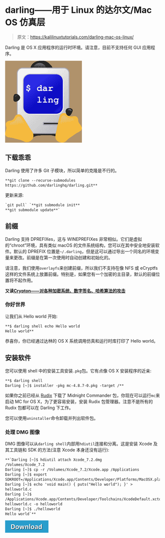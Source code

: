 # darling——用于 Linux 的达尔文/Mac OS 仿真层

> 原文：<https://kalilinuxtutorials.com/darling-mac-os-linux/>

Darling 是 OS X 应用程序的运行时环境。请注意，目前不支持任何 GUI 应用程序。

![](img//e4a0a643810027aa9a3f88e71edeaed3.png)

## **下载乖乖** 

Darling 使用了许多 Git 子模块，所以简单的克隆是不行的。

```
**git clone --recurse-submodules https://github.com/darlinghq/darling.git** 
```

更新来源:

```
`git pull` `**git submodule init**
**git submodule update**` 
```

## **前缀**

Darling 支持 DPREFIXes，这与 WINEPREFIXes 非常相似。它们是虚拟的“chroot”环境，具有类似 macOS 的文件系统结构，您可以在其中安全地安装软件。默认的 DPREFIX 位置是`~/.darling`，但是这可以通过导出一个同名的环境变量来更改。前缀是在第一次使用时自动创建和初始化的。

请注意，我们使用`overlayfs`来创建前缀，所以我们不支持在像 NFS 或 eCryptfs 这样的文件系统上放置前缀。特别是，如果您有一个加密的主目录，默认的前缀位置将不起作用。

**又读[Crypton——对各种加密系统、数字签名、哈希算法的攻击](https://kalilinuxtutorials.com/crypton/)**

### **你好世界**

让我们从 Hello world 开始:

```
**$ darling shell echo Hello world
Hello world** 
```

恭喜你，你已经通过达林的 OS X 系统调用仿真和运行时库打印了 Hello world。

## **安装软件**

您可以使用 shell 中的安装工具安装`.pkg`包。它有点像 OS X 安装程序的近亲:

```
**$ darling shell
Darling [~]$ installer -pkg mc-4.8.7-0.pkg -target /** 
```

如果你之前已经从 [Rudix](http://rudix.org) 下载了 Midnight Commander 包，你现在可以运行`mc`来启动 MC for OS X，为了更容易安装，安装 Rudix 包管理器。注意不是所有的 Rudix 包都可以在 Darling 下工作。

您可以使用`uninstaller`命令卸载并列出软件包。

### **处理 DMG 图像**

DMG 图像可以从`darling shell`内部用`hdiutil`连接和分离。这是安装 Xcode 及其工具链和 SDK 的方法(注意 Xcode 本身还没有运行):

```
**`Darling [~]$ hdiutil attach Xcode_7.2.dmg
/Volumes/Xcode_7.2
Darling [~]$ cp -r /Volumes/Xcode_7.2/Xcode.app /Applications
Darling [~]$ export SDKROOT=/Applications/Xcode.app/Contents/Developer/Platforms/MacOSX.platform/Developer/SDKs/MacOSX10.11.sdk
Darling [~]$ echo 'void main() { puts("Hello world"); }' > helloworld.c
Darling [~]$ /Applications/Xcode.app/Contents/Developer/Toolchains/XcodeDefault.xctoolchain/usr/bin/clang helloworld.c -o helloworld
Darling [~]$ ./helloworld
Hello world`**
```

[![](img//d861a9096555aeb1980fc054015933d7.png)](https://github.com/darlinghq/darling)